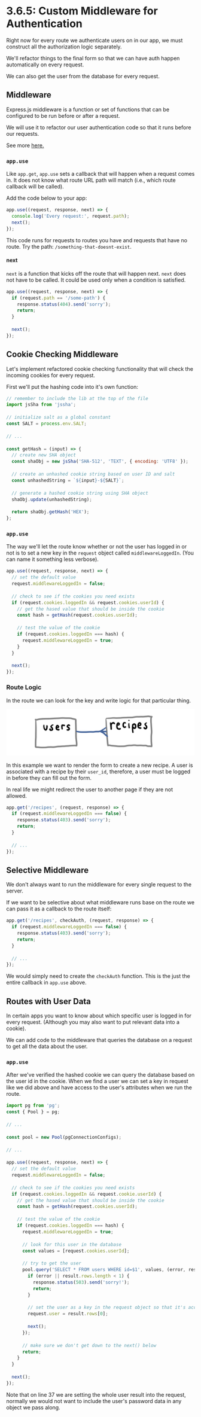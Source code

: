 # 3.6.5: Custom Middleware for Authentication

Right now for every route we authenticate users on in our app, we must construct all the authorization logic separately.

We'll refactor things to the final form so that we can have auth happen automatically on every request.

We can also get the user from the database for every request.

## Middleware

Express.js middleware is a function or set of functions that can be configured to be run before or after a request.

We will use it to refactor our user authentication code so that it runs before our requests.

See more [here.](https://expressjs.com/en/guide/using-middleware.html)

### `app.use`

Like `app.get`, `app.use` sets a callback that will happen when a request comes in. It does not know what route URL path will match \(i.e., which route callback will be called\).

Add the code below to your app:

```javascript
app.use((request, response, next) => {
  console.log('Every request:', request.path);
  next();
});
```

This code runs for requests to routes you have and requests that have no route. Try the path: `/something-that-doesnt-exist`.

#### next

`next` is a function that kicks off the route that will happen next. `next` does not have to be called. It could be used only when a condition is satisfied.

```javascript
app.use((request, response, next) => {
  if (request.path == '/some-path') {
    response.status(404).send('sorry');
    return;
  }

  next();
});
```

## Cookie Checking Middleware

Let's implement refactored cookie checking functionality that will check the incoming cookies for every request.

First we'll put the hashing code into it's own function:

```javascript
// remember to include the lib at the top of the file
import jsSha from 'jssha';

// initialize salt as a global constant
const SALT = process.env.SALT;

// ...

const getHash = (input) => {
  // create new SHA object
  const shaObj = new jsSha('SHA-512', 'TEXT', { encoding: 'UTF8' });

  // create an unhashed cookie string based on user ID and salt
  const unhashedString = `${input}-${SALT}`;

  // generate a hashed cookie string using SHA object
  shaObj.update(unhashedString);

  return shaObj.getHash('HEX');
};
```

### `app.use`

The way we'll let the route know whether or not the user has logged in or not is to set a new key in the `request` object called `middlewareLoggedIn`. \(You can name it something less verbose\).

```javascript
app.use((request, response, next) => {
  // set the default value
  request.middlewareLoggedIn = false;

  // check to see if the cookies you need exists
  if (request.cookies.loggedIn && request.cookies.userId) {
    // get the hased value that should be inside the cookie
    const hash = getHash(request.cookies.userId);

    // test the value of the cookie
    if (request.cookies.loggedIn === hash) {
      request.middlewareLoggedIn = true;
    }
  }

  next();
});
```

### Route Logic

In the route we can look for the key and write logic for that particular thing.

![](../../.gitbook/assets/my-document-13-.jpg)

In this example we want to render the form to create a new recipe. A user is associated with a recipe by their `user_id`, therefore, a user must be logged in before they can fill out the form.

In real life we might redirect the user to another page if they are not allowed.

```javascript
app.get('/recipes', (request, response) => {
  if (request.middlewareLoggedIn === false) {
    response.status(403).send('sorry');
    return;
  }

  // ...
});
```

## Selective Middleware

We don't always want to run the middleware for every single request to the server.

If we want to be selective about what middleware runs base on the route we can pass it as a callback to the route itself:

```javascript
app.get('/recipes', checkAuth, (request, response) => {
  if (request.middlewareLoggedIn === false) {
    response.status(403).send('sorry');
    return;
  }

  // ...
});
```

We would simply need to create the `checkAuth` function. This is the just the entire callback in `app.use` above.

## Routes with User Data

In certain apps you want to know about which specific user is logged in for every request. \(Although you may also want to put relevant data into a cookie\).

We can add code to the middleware that queries the database on a request to get all the data about the user.

### `app.use`

After we've verified the hashed cookie we can query the database based on the user id in the cookie. When we find a user we can set a key in request like we did above and have access to the user's attributes when we run the route.

```javascript
import pg from 'pg';
const { Pool } = pg;

// ...

const pool = new Pool(pgConnectionConfigs);

// ...

app.use((request, response, next) => {
  // set the default value
  request.middlewareLoggedIn = false;

  // check to see if the cookies you need exists
  if (request.cookies.loggedIn && request.cookie.userId) {
    // get the hased value that should be inside the cookie
    const hash = getHash(request.cookies.userId);

    // test the value of the cookie
    if (request.cookies.loggedIn === hash) {
      request.middlewareLoggedIn = true;

      // look for this user in the database
      const values = [request.cookies.userId];

      // try to get the user
      pool.query('SELECT * FROM users WHERE id=$1', values, (error, result) => {
        if (error || result.rows.length < 1) {
          response.status(503).send('sorry!');
          return;
        }

        // set the user as a key in the request object so that it's accessible in the route
        request.user = result.rows[0];

        next();
      });

      // make sure we don't get down to the next() below
      return;
    }
  }

  next();
});
```

Note that on line 37 we are setting the whole user result into the request, normally we would not want to include the user's password data in any object we pass along.
